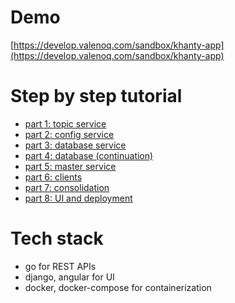 # Demo
[https://develop.valenoq.com/sandbox/khanty-app](https://develop.valenoq.com/sandbox/khanty-app)

# Step by step tutorial
- [part 1: topic service](https://samarkanov.info/blog/rest/khanty-app-part-1.html)
- [part 2: config service](https://samarkanov.info/blog/rest/khanty-app-part-2.html)
- [part 3: database service](https://samarkanov.info/blog/rest/khanty-app-part-3.html)
- [part 4: database (continuation)](https://samarkanov.info/blog/rest/khanty-app-part-4.html)
- [part 5: master service](https://samarkanov.info/blog/rest/khanty-app-part-5.html)
- [part 6: clients](https://samarkanov.info/blog/rest/khanty-app-part-6.html)
- [part 7: consolidation](https://samarkanov.info/blog/rest/khanty-app-part-7.html)
- [part 8: UI and deployment](https://samarkanov.info/blog/rest/khanty-app-part-8.html)

# Tech stack
* go for REST APIs
* django, angular for UI
* docker, docker-compose for containerization
